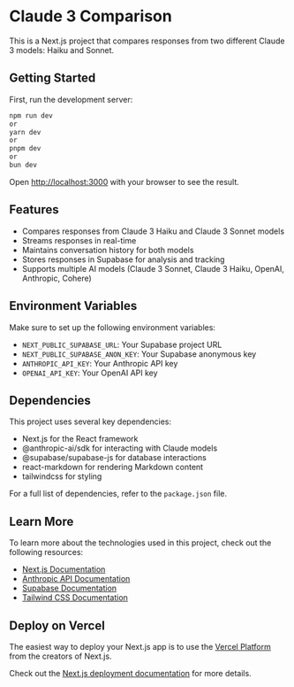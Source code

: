 # Claude 3 Comparison

This is a Next.js project that compares responses from two different Claude 3 models: Haiku and Sonnet.

## Getting Started

First, run the development server:


```bash
npm run dev
or
yarn dev
or
pnpm dev
or
bun dev
```



Open [http://localhost:3000](http://localhost:3000) with your browser to see the result.

## Features

- Compares responses from Claude 3 Haiku and Claude 3 Sonnet models
- Streams responses in real-time
- Maintains conversation history for both models
- Stores responses in Supabase for analysis and tracking
- Supports multiple AI models (Claude 3 Sonnet, Claude 3 Haiku, OpenAI, Anthropic, Cohere)

## Environment Variables

Make sure to set up the following environment variables:

- `NEXT_PUBLIC_SUPABASE_URL`: Your Supabase project URL
- `NEXT_PUBLIC_SUPABASE_ANON_KEY`: Your Supabase anonymous key
- `ANTHROPIC_API_KEY`: Your Anthropic API key
- `OPENAI_API_KEY`: Your OpenAI API key

## Dependencies

This project uses several key dependencies:

- Next.js for the React framework
- @anthropic-ai/sdk for interacting with Claude models
- @supabase/supabase-js for database interactions
- react-markdown for rendering Markdown content
- tailwindcss for styling

For a full list of dependencies, refer to the `package.json` file.

## Learn More

To learn more about the technologies used in this project, check out the following resources:

- [Next.js Documentation](https://nextjs.org/docs)
- [Anthropic API Documentation](https://docs.anthropic.com)
- [Supabase Documentation](https://supabase.io/docs)
- [Tailwind CSS Documentation](https://tailwindcss.com/docs)

## Deploy on Vercel

The easiest way to deploy your Next.js app is to use the [Vercel Platform](https://vercel.com/new?utm_medium=default-template&filter=next.js&utm_source=create-next-app&utm_campaign=create-next-app-readme) from the creators of Next.js.

Check out the [Next.js deployment documentation](https://nextjs.org/docs/deployment) for more details.